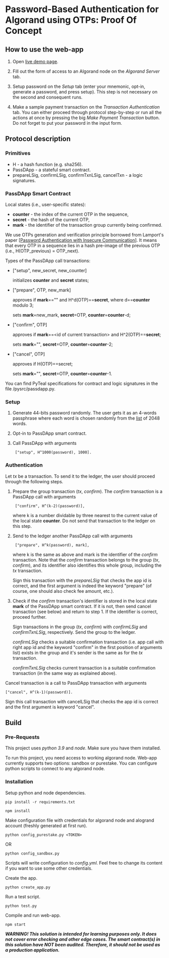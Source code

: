 # Password-Based Authentication for Algorand using OTPs: Proof Of Concept 

## How to use the web-app

1. Open [live demo page](https://leshatat.github.io/passdapp/).

2. Fill out the form of access to an Algorand node on the *Algorand Server* tab.

3. Setup password on the *Setup* tab (enter your mnemonic, opt-in, generate a password, and press setup). This step is not necessary on the second and consequent runs.

4. Make a sample payment transaction on the *Transaction Authentication* tab. You can either proceed through protocol step-by-step or run all the actions at once by pressing the big *Make Payment Transaction* button. Do not forget to put your password in the input form.

## Protocol description

### Primitives
* H - a hash function (e.g. sha256).
* PassDApp - a stateful smart contract.
* prepareLSig, confirmLSig, confirmTxnLSig, cancelTxn - a logic signatures.

### PassDApp Smart Contract

Local states (i.e., user-specific states):
* **counter** - the index of the current OTP in the sequence,
* **secret** - the hash of the current OTP,
* **mark** - the identifier of the transaction group currently being confirmed.

We use OTPs generation and verification principle borrowed from Lamport's paper [[Password Authentication with Insecure Communication](http://lamport.azurewebsites.net/pubs/password.pdf)]. It means that every OTP in a sequence lies in a hash pre-image of the previous OTP (i.e., H(OTP_previous) = OTP_next).


Types of the PassDApp call transactions:

* ["setup", new_secret, new_counter]

  initializes **counter** and **secret** states;

* ["prepare", OTP, new_mark]

  approves if **mark**=="" and H^d(OTP)==**secret**, where d==**counter** modulo 3; 
  
  sets **mark**=new_mark, **secret**=OTP, **counter**=**counter**-d;

* ["confirm", OTP]

  approves if **mark**==\<id of current transaction\> and H^2(OTP)==**secret**; 
  
  sets **mark**="", **secret**=OTP, **counter**=**counter**-2;
* ["cancel", OTP]
  
  approves if H(OTP)==secret; 
  
  sets **mark**="", **secret**=OTP, **counter**=**counter**-1.

You can find PyTeal specifications for contract and logic signatures in the file /pysrc/passdapp.py.

### Setup

1. Generate 44-bits password randomly. The user gets it as an 4-words passphrase where each word is chosen randomly from the [list](https://git.io/fhZUO) of 2048 words.

2. Opt-in to PassDApp smart contract.

3. Call PassDApp with arguments 

        ["setup", H^1000(password), 1000].

### Authentication

Let *tx* be a transaction. To send it to the ledger, the user should proceed through the following steps.

1. Prepare the group transaction (*tx*, *confirm*). 
    The *confirm* transaction is a PassDApp call with arguments

        ["confirm", H^(k-2)(password)], 

    where k is a number dividable by three nearest to the current value of the local state **counter**. Do not send that transaction to the ledger on this step.

2. Send to the ledger another PassDApp call with arguments

        ["prepare", H^k(password), mark],
    
    where k is the same as above and mark is the identifier of the *confirm* transaction. Note that the *confirm* transaction belongs to the group (*tx*, *confirm*), and its identifier also identifies this whole group, including the *tx* transaction.

    Sign this transaction with the *prepareLSig* that checks the app id is correct, and the first argument is indeed the keyword "prepare" (of course, one should also check fee amount, etc.).

3. Check if the *confirm* transaction's identifier is stored in the local state **mark** of the PassDApp smart contract. If it is not, then send cancel transaction (see below) and return to step 1. If the identifier is correct, proceed further.

    Sign transactions in the group (*tx*, *confirm*) with *confirmLSig* and *confirmTxnLSig*, respectively. Send the group to the ledger. 

    *confirmLSig* checks a suitable confirmation transaction (i.e. app call with right app id and the keyword "confirm" in the first position of arguments list) exists in the group and it's sender is the same as for the *tx* transaction. 
    
    *confirmTxnLSig* checks current transaction is a suitable confirmation transaction (in the same way as explained above). 

Cancel transaction is a call to PassDApp transaction with arguments
   
    ["cancel", H^(k-1)(password)].

Sign this call transaction with cancelLSig that checks the app id is correct and the first argument is keyword "cancel".

## Build

### Pre-Requests

This project uses *python 3.9* and *node*. Make sure you have them installed.

To run this project, you need access to working algorand node.
Web-app currently supports two options: sandbox or purestake. 
You can configure python scripts to connect to any algorand node.

### Installation

Setup python and node dependencies.

`pip install -r requirements.txt`

`npm install`

Make configuration file with credentials for algorand node and alogrand account (freshly generated at first run).
   
`python config_purestake.py <TOKEN>` 

OR

`python config_sandbox.py` 

Scripts will write configuration to *config.yml*. Feel free to change its content if you want to use some other credentials.

Create the app.

`python create_app.py`

Run a test script.

`python test.py`

Compile and run web-app.

`npm start`

***WARNING! This solution is intended for learning purposes only. It does not cover error checking and other edge cases. The smart contract(s) in this solution have NOT been audited. Therefore, it should not be used as a production application.***
